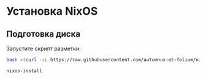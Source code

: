 # Установка NixOS

## Подготовка диска
Запустите скрипт разметки:
```bash
bash <(curl -sL https://raw.githubusercontent.com/autumnus-et-folium/nix/main/partitioning.sh)

nixos-install
